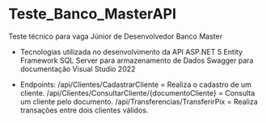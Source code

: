 # Teste_Banco_MasterAPI
Teste técnico para vaga Júnior de Desenvolvedor Banco Master

* Tecnologias utilizada no desenvolvimento da API
 ASP.NET 5
 Entity Framework 
 SQL Server para armazenamento de Dados
 Swagger para documentação
 Visual Studio 2022

 * Endpoints:
  /api/Clientes/CadastrarCliente = Realiza o cadastro de um cliente.
  /api/Clientes/ConsultarCliente/{documentoCliente} = Consulta um cliente pelo documento.
  /api/Transferencias/TransferirPix = Realiza transações entre dois clientes válidos.